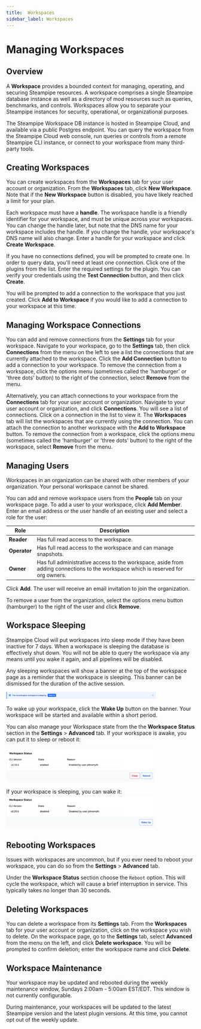 ```yaml
---
title:  Workspaces
sidebar_label: Workspaces
---
```


# Managing Workspaces

## Overview
A **Workspace** provides a bounded context for managing, operating, and securing Steampipe resources.  A  workspace comprises a single Steampipe database instance as well as a directory of mod resources such as queries, benchmarks, and controls.  Workspaces allow you to separate your Steampipe instances for security, operational, or organizational purposes.  

The Steampipe Workspace DB instance is hosted in Steampipe Cloud, and available via a public Postgres endpoint.  You can query the workspace from the Steampipe Cloud web console, run queries or controls from a remote Steampipe CLI instance, or connect to your workspace from many third-party tools.


## Creating Workspaces
You can create workspaces from the **Workspaces** tab for your user account or organization.  From the **Workspaces** tab, click **New Workspace**.  Note that if the **New Workspace** button is disabled, you have likely reached a limit for your plan.  

Each workspace must have a **handle**.  The workspace handle is a friendly identifier for your workspace, and must be unique across your workspaces.  You can change the handle later, but note that the DNS name for your workspace includes the handle. If you change the handle, your workspace's DNS name will also change. Enter a handle for your workspace and click **Create Workspace**.

If you have no connections defined, you will be prompted to create one. In order to query data, you'll need at least one connection.  Click one of the plugins from the list.  Enter the required settings for the plugin.  You can verify your credentials using the **Test Connection** button, and then click **Create**. 

You will be prompted to add a connection to the workspace that you just created. Click **Add to Workspace** if you would like to add a connection to your workspace at this time.


## Managing Workspace Connections
You can add and remove connections from the **Settings** tab for your workspace.  Navigate to your workspace, go to the **Settings** tab, then click **Connections** from the menu on the left to see a list the connections that are currently attached to the workspace.  Click the **Add Connection** button to add a connection to your workspace.  To remove the connection from a workspace, click the options menu (sometimes called the 'hamburger' or 'three dots' button) to the right of the connection, select **Remove** from the menu.


Alternatively, you can attach connections to your workspace from the **Connections** tab for your user account or organization.  Navigate to your user account or organization, and click **Connections**.  You will see a list of connections.  Click on a connection in the list to view it.  The **Workspaces** tab will list the workspaces that are currently using the connection.  You can attach the connection to another workspace with the **Add to Workspace** button.  To remove the connection from a workspace, click the options menu (sometimes called the 'hamburger' or 'three dots' button) to the right of the workspace, select **Remove** from the menu.



## Managing Users
Workspaces in an organization can be shared with other members of your organization.  Your personal workspace cannot be shared.

You can add and remove workspace users from the **People** tab on your workspace page.  To add a user to your workspace, click **Add Member**.  Enter an email address or the user handle of an existing user and select a role for the user:

| Role | Description
|-|-
| **Reader**    | Has full read access to the workspace.
| **Operator**  | Has full read access to the workspace and can manage snapshots.
| **Owner**     | Has full administrative access to the workspace, aside from adding connections to the workspace which is reserved for org owners.


Click **Add**.  The user will receive an email invitation to join the organization.  

To remove a user from the organization, select the options menu button (hamburger) to the right of the user and click **Remove**.

## Workspace Sleeping

Steampipe Cloud will put workspaces into sleep mode if they have been inactive for 7 days.  When a workspace is sleeping the database is effectively shut down.  You will not be able to query the workspace via any means until you wake it again, and all pipelines will be disabled.

Any sleeping workspaces will show a banner at the top of the workspace page as a reminder that the workspace is sleeping.  This banner can be dismissed for the duration of the active session.

<img src="/images/docs/cloud/cloud-workspace-disabled-banner.png" width="400pt"/>
<br />

To wake up your workspace, click the **Wake Up** button on the banner.  Your workspace will be started and available within a short period.

You can also manage your Workspace state from the the **Workspace Status** section in the **Settings** > **Advanced** tab.  If your workspace is awake, you can put it to sleep or reboot it:

<img src="/images/docs/cloud/cloud-workspace-state-management-enabled.png" width="400pt"/>
<br />

If your workspace is sleeping, you can wake it:
<img src="/images/docs/cloud/cloud-workspace-state-management-disabled.png" width="400pt"/>
<br />

## Rebooting Workspaces

Issues with workspaces are uncommon, but if you ever need to reboot your workspace, you can do so from the **Settings** > **Advanced** tab.

Under the **Workspace Status** section choose the `Reboot` option. This will cycle the workspace, which will cause a brief interruption in service. This typically takes no longer than 30 seconds.


## Deleting Workspaces

You can delete a workspace from its **Settings** tab.  From the **Workspaces** tab for your user account or organization, click on the workspace you wish to delete.  On the workspace page, go to the **Settings** tab, select **Advanced** from the menu on the left, and click **Delete workspace**.  You will be prompted to confirm deletion; enter the workspace name and click **Delete**.

## Workspace Maintenance

Your workspace may be updated and rebooted during the weekly maintenance window, Sundays 2:00am - 5:00am EST/EDT.  This window is not currently configurable.  

During maintenance, your workspaces will be updated to the latest Steampipe version and the latest plugin versions.  At this time, you cannot opt out of the weekly update.

